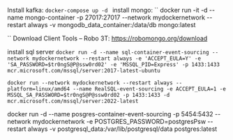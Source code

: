 Install kafka:
``docker-compose up -d
``
install mongo:
``
docker run -it -d --name mongo-container -p 27017:27017 --network mydockernetwork --restart always -v mongodb_data_container:/data/db mongo:latest

``
Download Client Tools – Robo 3T:
https://robomongo.org/download

install sql server
``
docker run -d --name sql-container-event-sourcing --network mydockernetwork --restart always -e 'ACCEPT_EULA=Y' -e 'SA_PASSWORD=$tr0ngS@P@ssw0rd02' -e 'MSSQL_PID=Express' -p 1433:1433 mcr.microsoft.com/mssql/server:2017-latest-ubuntu 
``

``
docker run --network mydockernetwork --restart always --platform=linux/amd64 --name RealSQL-event-sourcing -e ACCEPT_EULA=1 -e MSSQL_SA_PASSWORD=$tr0ngS@P@ssw0rd02 -p 1433:1433 -d  mcr.microsoft.com/mssql/server:2022-latest
  ``

  docker run -d --name posgres-container-event-sourcing -p 5454:5432 --network mydockernetwork -e POSTGRES_PASSWORD=postgresPsw --restart always -v postgresql_data:/var/lib/postgresql/data postgres:latest